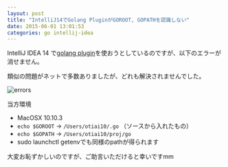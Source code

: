 ```yaml
---
layout: post
title: "IntelliJ14でGolang PluginがGOROOT, GOPATHを認識しない"
date: 2015-06-01 13:01:53
categories: go intellij-idea
---
```

<p>IntelliJ IDEA 14 で<a href="https://github.com/go-lang-plugin-org/go-lang-idea-plugin" rel="nofollow noreferrer">golang plugin</a>を使おうとしているのですが、以下のエラーが消せません。</p>

<p>類似の問題がネットで多数ありましたが、どれも解決されませんでした。</p>

<p><img src="https://i.stack.imgur.com/GBIl7.png" alt="errors"></p>

<p>当方環境</p>

<ul>
<li>MacOSX 10.10.3</li>
<li><code>echo $GOROOT</code> -> <code>/Users/otiai10/.go</code> （ソースから入れたもの）</li>
<li><code>echo $GOPATH</code> -> <code>/Users/otiai10/proj/go</code></li>
<li>sudo launchctl getenvでも同様のpathが得られます</li>
</ul>

<p>大変お恥ずかしいのですが、ご助言いただけると幸いですmm</p>
